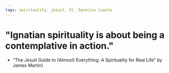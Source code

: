 ```yaml
---
tags: spirituality, jesuit, St. Ignatius Loyola
---
```


# "Ignatian spirituality is about being a contemplative in action." 

- "The Jesuit Guide to (Almost) Everything: A Spirituality for Real Life" by James Martin)